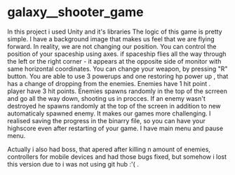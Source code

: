 # galaxy__shooter_game
In this project i used Unity and it's libraries
The logic of this game is pretty simple. 
I have a background image that makes us feel that we are flying forward. In reality,
we are not changing our position. You can control the position of your spaceship using axes. 
if spaceship flies all the way through the left or the right corner - it appears at the opposite side of monitor with same horizontal coordinates. 
You can change your weapon, by pressing "R" button. You are able to use 3 powerups 
and one restoring hp power up , that has a change of dropping from the enemies.
Enemies have 1 hit point . player have 3 hit points. Enemies spawns randomly in the top of the scrreen and go all the way down, shooting us in procces. If an enemy wasn't destroyed he spawns randomly at the top of the screen in addition to new automaticaly spawned enemy. It makes our games more challenging.
I realised saving the progress in the binarry file, so you can have your highscore even after restarting of your game.
I have main menu and pause menu.

Actually i also had boss, that apered after killing n amount of enemies, 
controllers for mobile devices and had those bugs fixed, but somehow 
i lost this version due to i was not using git hub :'( .
